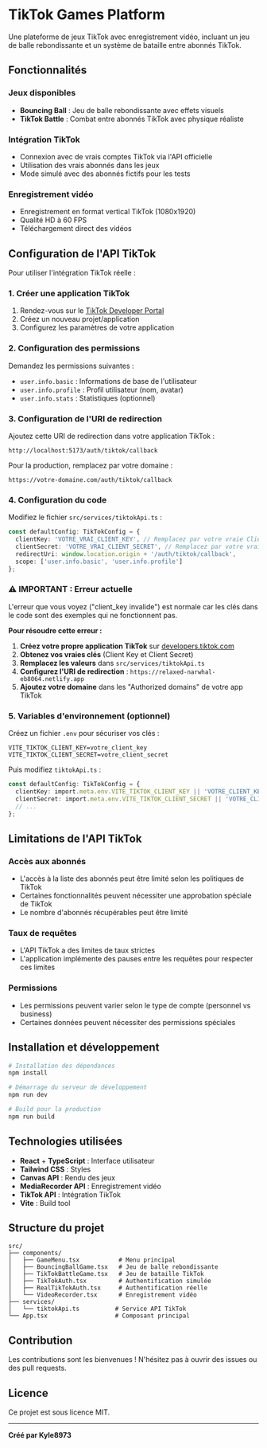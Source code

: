 # TikTok Games Platform

Une plateforme de jeux TikTok avec enregistrement vidéo, incluant un jeu de balle rebondissante et un système de bataille entre abonnés TikTok.

## Fonctionnalités

### Jeux disponibles
- **Bouncing Ball** : Jeu de balle rebondissante avec effets visuels
- **TikTok Battle** : Combat entre abonnés TikTok avec physique réaliste

### Intégration TikTok
- Connexion avec de vrais comptes TikTok via l'API officielle
- Utilisation des vrais abonnés dans les jeux
- Mode simulé avec des abonnés fictifs pour les tests

### Enregistrement vidéo
- Enregistrement en format vertical TikTok (1080x1920)
- Qualité HD à 60 FPS
- Téléchargement direct des vidéos

## Configuration de l'API TikTok

Pour utiliser l'intégration TikTok réelle :

### 1. Créer une application TikTok

1. Rendez-vous sur le [TikTok Developer Portal](https://developers.tiktok.com/)
2. Créez un nouveau projet/application
3. Configurez les paramètres de votre application

### 2. Configuration des permissions

Demandez les permissions suivantes :
- `user.info.basic` : Informations de base de l'utilisateur
- `user.info.profile` : Profil utilisateur (nom, avatar)
- `user.info.stats` : Statistiques (optionnel)

### 3. Configuration de l'URI de redirection

Ajoutez cette URI de redirection dans votre application TikTok :
```
http://localhost:5173/auth/tiktok/callback
```

Pour la production, remplacez par votre domaine :
```
https://votre-domaine.com/auth/tiktok/callback
```

### 4. Configuration du code

Modifiez le fichier `src/services/tiktokApi.ts` :

```typescript
const defaultConfig: TikTokConfig = {
  clientKey: 'VOTRE_VRAI_CLIENT_KEY', // Remplacez par votre vraie Client Key depuis TikTok Developer Portal
  clientSecret: 'VOTRE_VRAI_CLIENT_SECRET', // Remplacez par votre vraie Client Secret
  redirectUri: window.location.origin + '/auth/tiktok/callback',
  scope: ['user.info.basic', 'user.info.profile']
};
```

### ⚠️ **IMPORTANT : Erreur actuelle**

L'erreur que vous voyez ("client_key invalide") est normale car les clés dans le code sont des exemples qui ne fonctionnent pas. 

**Pour résoudre cette erreur :**

1. **Créez votre propre application TikTok** sur [developers.tiktok.com](https://developers.tiktok.com/)
2. **Obtenez vos vraies clés** (Client Key et Client Secret)
3. **Remplacez les valeurs** dans `src/services/tiktokApi.ts`
4. **Configurez l'URI de redirection** : `https://relaxed-narwhal-eb8064.netlify.app`
5. **Ajoutez votre domaine** dans les "Authorized domains" de votre app TikTok

### 5. Variables d'environnement (optionnel)

Créez un fichier `.env` pour sécuriser vos clés :

```env
VITE_TIKTOK_CLIENT_KEY=votre_client_key
VITE_TIKTOK_CLIENT_SECRET=votre_client_secret
```

Puis modifiez `tiktokApi.ts` :

```typescript
const defaultConfig: TikTokConfig = {
  clientKey: import.meta.env.VITE_TIKTOK_CLIENT_KEY || 'VOTRE_CLIENT_KEY',
  clientSecret: import.meta.env.VITE_TIKTOK_CLIENT_SECRET || 'VOTRE_CLIENT_SECRET',
  // ...
};
```

## Limitations de l'API TikTok

### Accès aux abonnés
- L'accès à la liste des abonnés peut être limité selon les politiques de TikTok
- Certaines fonctionnalités peuvent nécessiter une approbation spéciale de TikTok
- Le nombre d'abonnés récupérables peut être limité

### Taux de requêtes
- L'API TikTok a des limites de taux strictes
- L'application implémente des pauses entre les requêtes pour respecter ces limites

### Permissions
- Les permissions peuvent varier selon le type de compte (personnel vs business)
- Certaines données peuvent nécessiter des permissions spéciales

## Installation et développement

```bash
# Installation des dépendances
npm install

# Démarrage du serveur de développement
npm run dev

# Build pour la production
npm run build
```

## Technologies utilisées

- **React** + **TypeScript** : Interface utilisateur
- **Tailwind CSS** : Styles
- **Canvas API** : Rendu des jeux
- **MediaRecorder API** : Enregistrement vidéo
- **TikTok API** : Intégration TikTok
- **Vite** : Build tool

## Structure du projet

```
src/
├── components/
│   ├── GameMenu.tsx           # Menu principal
│   ├── BouncingBallGame.tsx   # Jeu de balle rebondissante
│   ├── TikTokBattleGame.tsx   # Jeu de bataille TikTok
│   ├── TikTokAuth.tsx         # Authentification simulée
│   ├── RealTikTokAuth.tsx     # Authentification réelle
│   └── VideoRecorder.tsx      # Enregistrement vidéo
├── services/
│   └── tiktokApi.ts          # Service API TikTok
└── App.tsx                   # Composant principal
```

## Contribution

Les contributions sont les bienvenues ! N'hésitez pas à ouvrir des issues ou des pull requests.

## Licence

Ce projet est sous licence MIT.

---

**Créé par Kyle8973**